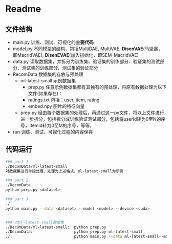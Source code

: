 # Readme



## 文件结构

* main.py    训练、测试、可视化的**主要代码**
* model.py    不同模型的结构，包括MultiDAE, MultiVAE, **DisenVAE**(马坚鑫，即MacridVAE), **DisenEVAE**(加入初始化，即SEM-MacridVAE)
* data.py    读取数据集，并拆分为训练集、验证集的训练部分、验证集的测试部分、测试集的训练部分、测试集的验证部分
* RecomData    数据集的存放与预处理
  * ml-latest-small    示例数据集
    * prep.py    任意示例数据集都有其独有的预处理，将原有数据处理为以下文件(如果存在)：
    * ratings.txt    包括：user, item, rating
    * embed.npy    图片的特征向量
  * prep.py    经由每个数据集的处理后，再通过这一py文件，将以上文件进行进一步拆分，包括拆分成训练验证测试部分，包括将userid转为0至N的序号，itemid转为0至M的序号，等等。
* run    训练、测试、可视化过程的内容保存



## 代码运行

```bash
### part 1
./DecomData/ml-latest-small
对数据集进行单独处理，处理为上述格式，ml-latest-small为示例

### part 2
./DecomData
python prep.py <dataset>

### part 3
./
python main.py --data <dataset> --model <model> --device <cuda>


### 对ml-latest-small数据集
./DecomData/ml-latest-small:  python prep.py
./DecomData:                  python prep.py ml-latest-small
./:                           python main.py --data ml-latest-small--model DisenEVAE --device cuda:0
```




